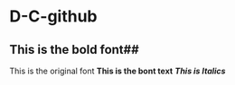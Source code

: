 # D-C-github
## This is the bold font##
This is the original font
**This is the bont text**
***This is Italics***
